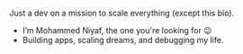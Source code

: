 Just a dev on a mission to scale everything (except this bio).  
- I’m Mohammed Niyaf, the one you're looking for 😉  
- Building apps, scaling dreams, and debugging my life.  

